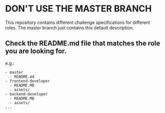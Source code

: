 # DON'T USE THE MASTER BRANCH
This repository contains different challenge specifications for different roles. The master branch just contains this default description.

## Check the README.md file that matches the role you are looking for.
e.g.:
```
- master
  - README.md
- frontend-developer
  - README.MD
  - assets/
- backend-developer
  - README.MD
  - assets/
...
```
